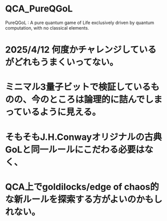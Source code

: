 # QCA_PureQGoL
PureQGoL : A pure quantum game of Life exclusively driven by quantum computation, with no classical elements.

# 2025/4/12 何度かチャレンジしているがどれもうまくいってない。
# ミニマル3量子ビットで検証しているものの、今のところは論理的に詰んでしまっているように見える。
# そもそもJ.H.Conwayオリジナルの古典GoLと同一ルールにこだわる必要はなく、
# QCA上でgoldilocks/edge of chaos的な新ルールを探索する方がよいのかもしれない。
